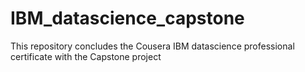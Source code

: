 # IBM_datascience_capstone
This repository concludes the Cousera IBM datascience professional certificate with the Capstone project

